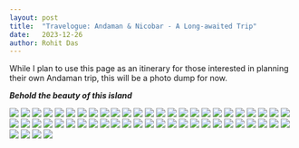 ```yaml
---
layout: post
title:  "Travelogue: Andaman & Nicobar - A Long-awaited Trip"
date:   2023-12-26
author: Rohit Das
---
```


<p class="intro"><span class="dropcap">W</span>hile I plan to use this page as an itinerary for those interested in planning their own Andaman trip, this will be a photo dump for now.</p>

__*Behold the beauty of this island*__

<img src="{{ '/assets/img/andaman/img01.jpg' | prepend: site.baseurl }}">
<img src="{{ '/assets/img/andaman/img02.jpg' | prepend: site.baseurl }}">
<img src="{{ '/assets/img/andaman/img03.jpg' | prepend: site.baseurl }}">
<img src="{{ '/assets/img/andaman/img04.jpg' | prepend: site.baseurl }}">
<img src="{{ '/assets/img/andaman/img05.jpg' | prepend: site.baseurl }}">
<img src="{{ '/assets/img/andaman/img06.jpg' | prepend: site.baseurl }}">
<img src="{{ '/assets/img/andaman/img07.jpg' | prepend: site.baseurl }}">
<img src="{{ '/assets/img/andaman/img08.jpg' | prepend: site.baseurl }}">
<img src="{{ '/assets/img/andaman/img09.jpg' | prepend: site.baseurl }}">
<img src="{{ '/assets/img/andaman/img10.jpg' | prepend: site.baseurl }}">
<img src="{{ '/assets/img/andaman/img11.jpg' | prepend: site.baseurl }}">
<img src="{{ '/assets/img/andaman/img12.jpg' | prepend: site.baseurl }}">
<img src="{{ '/assets/img/andaman/img13.jpg' | prepend: site.baseurl }}">
<img src="{{ '/assets/img/andaman/img14.jpg' | prepend: site.baseurl }}">
<img src="{{ '/assets/img/andaman/img15.jpg' | prepend: site.baseurl }}">
<img src="{{ '/assets/img/andaman/img16.jpg' | prepend: site.baseurl }}">
<img src="{{ '/assets/img/andaman/img17.jpg' | prepend: site.baseurl }}">
<img src="{{ '/assets/img/andaman/img18.jpg' | prepend: site.baseurl }}">
<img src="{{ '/assets/img/andaman/img19.jpg' | prepend: site.baseurl }}">
<img src="{{ '/assets/img/andaman/img20.jpg' | prepend: site.baseurl }}">
<img src="{{ '/assets/img/andaman/img21.jpg' | prepend: site.baseurl }}">
<img src="{{ '/assets/img/andaman/img22.jpg' | prepend: site.baseurl }}">
<img src="{{ '/assets/img/andaman/img23.jpg' | prepend: site.baseurl }}">
<img src="{{ '/assets/img/andaman/img24.jpg' | prepend: site.baseurl }}">
<img src="{{ '/assets/img/andaman/img25.jpg' | prepend: site.baseurl }}">
<img src="{{ '/assets/img/andaman/img26.jpg' | prepend: site.baseurl }}">
<img src="{{ '/assets/img/andaman/img27.jpg' | prepend: site.baseurl }}">
<img src="{{ '/assets/img/andaman/img28.jpg' | prepend: site.baseurl }}">
<img src="{{ '/assets/img/andaman/img29.jpg' | prepend: site.baseurl }}">
<img src="{{ '/assets/img/andaman/img30.jpg' | prepend: site.baseurl }}">
<img src="{{ '/assets/img/andaman/img31.jpg' | prepend: site.baseurl }}">
<img src="{{ '/assets/img/andaman/img32.jpg' | prepend: site.baseurl }}">
<img src="{{ '/assets/img/andaman/img33.jpg' | prepend: site.baseurl }}">
<img src="{{ '/assets/img/andaman/img34.jpg' | prepend: site.baseurl }}">
<img src="{{ '/assets/img/andaman/img35.jpg' | prepend: site.baseurl }}">
<img src="{{ '/assets/img/andaman/img36.jpg' | prepend: site.baseurl }}">
<img src="{{ '/assets/img/andaman/img37.jpg' | prepend: site.baseurl }}">
<img src="{{ '/assets/img/andaman/img38.jpg' | prepend: site.baseurl }}">
<img src="{{ '/assets/img/andaman/img39.jpg' | prepend: site.baseurl }}">
<img src="{{ '/assets/img/andaman/img40.jpg' | prepend: site.baseurl }}">
<img src="{{ '/assets/img/andaman/img41.jpg' | prepend: site.baseurl }}">
<img src="{{ '/assets/img/andaman/img42.jpg' | prepend: site.baseurl }}">
<img src="{{ '/assets/img/andaman/img43.jpg' | prepend: site.baseurl }}">
<img src="{{ '/assets/img/andaman/img44.jpg' | prepend: site.baseurl }}">
<img src="{{ '/assets/img/andaman/img45.jpg' | prepend: site.baseurl }}">
<img src="{{ '/assets/img/andaman/img46.jpg' | prepend: site.baseurl }}">
<img src="{{ '/assets/img/andaman/img47.jpg' | prepend: site.baseurl }}">
<img src="{{ '/assets/img/andaman/img48.jpg' | prepend: site.baseurl }}">
<img src="{{ '/assets/img/andaman/img49.jpg' | prepend: site.baseurl }}">
<img src="{{ '/assets/img/andaman/img50.jpg' | prepend: site.baseurl }}">
<img src="{{ '/assets/img/andaman/img51.jpg' | prepend: site.baseurl }}">
<img src="{{ '/assets/img/andaman/img52.jpg' | prepend: site.baseurl }}">
<img src="{{ '/assets/img/andaman/img53.jpg' | prepend: site.baseurl }}">
<img src="{{ '/assets/img/andaman/img54.jpg' | prepend: site.baseurl }}">
